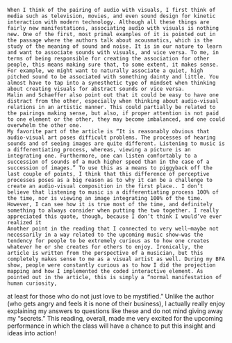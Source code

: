 	When I think of the pairing of audio with visuals, I first think of media such as television, movies, and even sound design for kinetic interaction with modern technology. Although all these things are fairly new manifestations, associating audio with visuals is nothing new. One of the first, most primal examples of it is pointed out in the passage where the authors talk about acousmatics, which is the study of the meaning of sound and noise. It is in our nature to learn and want to associate sounds with visuals, and vice versa. To me, in terms of being responsible for creating the association for other people, this means making sure that, to some extent, it makes sense. For example, we might want to naturally associate a quiet, high pitched sound to be associated with something dainty and little. You almost have to tap into a synesthetic type of mindset when thinking about creating visuals for abstract sounds or vice versa.
	Malin and Schaeffer also point out that it could be easy to have one distract from the other, especially when thinking about audio-visual relations in an artistic manner. This could partially be related to the pairings making sense, but also, if proper attention is not paid to one element or the other, they may become imbalanced, and one could overwhelm the other one.
	My favorite part of the article is “It is reasonably obvious that audio-visual art poses difficult problems. The processes of hearing sounds and of seeing images are quite different. Listening to music is a differentiating process, whereas, viewing a picture is an integrating one. Furthermore, one can listen comfortably to a succession of sounds of a much higher speed than in the case of a succession of images.” To use this as a means to piggyback off the last couple of points, I think that this difference of perceptive processes poses as a big reason as to why it can be a challenge to create an audio-visual composition in the first place.. I don’t believe that listening to music is a differentiating process 100% of the time, nor is viewing an image integrating 100% of the time. However, I can see how it is true most of the time, and definitely something to always consider when putting the two together. I really appreciated this quote, though, because I don’t think I would’ve ever realized it
	Another point in the reading that I connected to very well—maybe not necessarily in a way related to the upcoming music show—was the tendency for people to be extremely curious as to how one creates whatever he or she creates for others to enjoy. Ironically, the article is written from the perspective of a musician, but this completely makes sense to me as a visual artist as well. During my BFA show, people were constantly curious as to how I did the projection mapping and how I implemented the coded interactive element. As pointed out in the article, this is simply a “normal manifestation of human curiosity,
at least for those who do not just love to be mystified.” Unlike the author (who gets angry and feels it is none of their business), I actually really enjoy explaining my answers to questions like these and do not mind giving away my “secrets.”
	This reading, overall, made me very excited for the upcoming performance in which the class will have a chance to put this insight and ideas into action!

